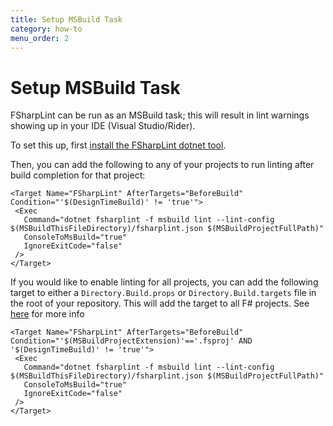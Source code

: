 ```yaml
---
title: Setup MSBuild Task
category: how-to
menu_order: 2
---
```


# Setup MSBuild Task

FSharpLint can be run as an MSBuild task; this will result in lint warnings showing up in your IDE (Visual Studio/Rider).

To set this up, first [install the FSharpLint dotnet tool](install-dotnet-tool.html).

Then, you can add the following to any of your projects to run linting after build completion for that project:

    <Target Name="FSharpLint" AfterTargets="BeforeBuild" Condition="'$(DesignTimeBuild)' != 'true'">
     <Exec
       Command="dotnet fsharplint -f msbuild lint --lint-config $(MSBuildThisFileDirectory)/fsharplint.json $(MSBuildProjectFullPath)"
       ConsoleToMsBuild="true"
       IgnoreExitCode="false"
     />
    </Target>

If you would like to enable linting for all projects, you can add the following target to either a `Directory.Build.props` or `Directory.Build.targets` file in the root of your repository. This will add the target to all F# projects. See [here](https://docs.microsoft.com/en-us/visualstudio/msbuild/customize-your-build?view=vs-2019) for more info

    <Target Name="FSharpLint" AfterTargets="BeforeBuild" Condition="'$(MSBuildProjectExtension)'=='.fsproj' AND '$(DesignTimeBuild)' != 'true'">
     <Exec
       Command="dotnet fsharplint -f msbuild lint --lint-config $(MSBuildThisFileDirectory)/fsharplint.json $(MSBuildProjectFullPath)"
       ConsoleToMsBuild="true"
       IgnoreExitCode="false"
     />
    </Target>
